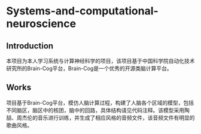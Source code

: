 # Systems-and-computational-neuroscience
## Introduction
本项目为本人学习系统与计算神经科学的项目，该项目基于中国科学院自动化技术研究所的Brain-Cog平台，Brain-Cog是一个优秀的开源类脑计算平台。
## Works
项目基于Brain-Cog平台，模仿人脑计算过程，构建了人脑各个区域的模型，包括不同脑区，脑区中的核团，脑中的回路，具体结构请见代码注释。该模型采用陶喆、周杰伦的音乐进行训练，并生成了相应风格的音频文件，该音频文件有明显的歌曲风格。
